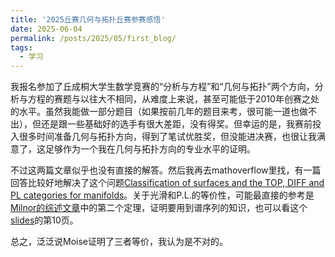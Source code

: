 ```yaml
---
title: '2025丘赛几何与拓扑丘赛参赛感悟'
date: 2025-06-04
permalink: /posts/2025/05/first_blog/
tags:
  - 学习
---
```


我报名参加了丘成桐大学生数学竞赛的“分析与方程”和“几何与拓扑”两个方向，分析与方程的赛题与以往大不相同，从难度上来说，甚至可能低于2010年创赛之处的水平。虽然我能做一部分题目（如果按前几年的题目来考，很可能一道也做不出），但还是跟一些基础好的选手有很大差距，没有得奖。但幸运的是，我赛前投入很多时间准备几何与拓扑方向，得到了笔试优胜奖，但没能进决赛，也很让我满意了，这足够作为一个我在几何与拓扑方向的专业水平的证明。

不过这两篇文章似乎也没有直接的解答。然后我再去mathoverflow里找，有一篇回答比较好地解决了这个问题[Classification of surfaces and the TOP, DIFF and PL categories for manifolds](https://mathoverflow.net/questions/96670/classification-of-surfaces-and-the-top-diff-and-pl-categories-for-manifolds)。关于光滑和P.L.的等价性，可能最直接的参考是[Milnor的综述文章](https://www.ams.org/notices/201106/rtx110600804p.pdf)中的第二个定理，证明要用到谱序列的知识，也可以看这个[slides](https://webhomes.maths.ed.ac.uk/~v1ranick/slides/orsay.pdf)的第10页。

总之，泛泛说Moise证明了三者等价，我认为是不对的。


